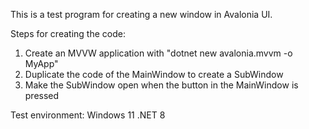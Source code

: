 This is a test program for creating a new window in Avalonia UI.

Steps for creating the code:
1. Create an MVVW application with "dotnet new avalonia.mvvm -o MyApp"
2. Duplicate the code of the MainWindow to create a SubWindow
3. Make the SubWindow open when the button in the MainWindow is pressed

Test environment:
Windows 11 .NET 8

